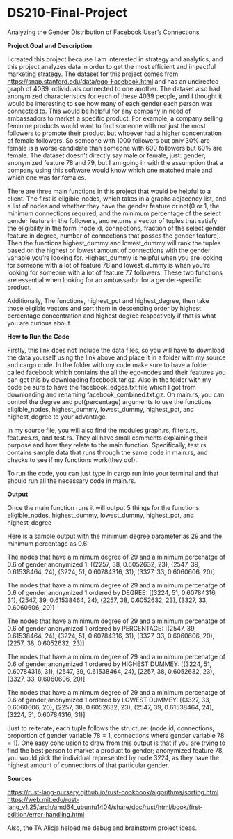 # DS210-Final-Project
Analyzing the Gender Distribution of Facebook User’s Connections

**Project Goal and Description**

I created this project because I am interested in strategy and analytics, and this project analyzes data in order to get the most efficient and impactful marketing strategy. The dataset for this project comes from https://snap.stanford.edu/data/ego-Facebook.html and has an undirected graph of 4039 individuals connected to one another. The dataset also had anonymized characteristics for each of these 4039 people, and I thought it would be interesting to see how many of each gender each person was connected to. This would be helpful for any company in need of ambassadors to market a specific product. For example, a company selling feminine products would want to find someone with not just the most followers to promote their product but whoever had a higher concentration of female followers. So someone with 1000 followers but only 30% are female is a worse candidate than someone with 600 followers but 60% are female. The dataset doesn’t directly say male or female, just: gender; anonymized feature 78 and 79, but I am going in with the assumption that a company using this software would know which one matched male and which one was for females.

There are three main functions in this project that would be helpful to a client. The first is eligible_nodes, which takes in a graphs adjacency list, and a list of nodes and whether they have the gender feature or not(0 or 1, the minimum connections required, and the minimum percentage of the select gender feature in the followers, and returns a vector of tuples that satisfy the eligibility in the form [node id, connections, fraction of the select gender feature in degree, number of connections that posses the gender feature]. Then the functions highest_dummy and lowest_dummy will rank the tuples based on the highest or lowest amount of connections with the gender variable you’re looking for. Highest_dummy is helpful when you are looking for someone with a lot of feature 78 and lowest_dummy is when you’re looking for someone with a lot of feature 77 followers. These two functions are essential when looking for an ambassador for a gender-specific product.

Additionally, The functions, highest_pct and highest_degree, then take those eligible vectors and sort them in descending order by highest percentage concentration and highest degree respectively if that is what you are curious about.


**How to Run the Code**

Firstly, this link does not include the data files, so you will have to download the data yourself using the link above and place it in a folder with my source and cargo code. In the folder with my code make sure to have a folder called facebook which contains the all the ego-nodes and their features you can get this by downloading facebook.tar.gz. Also in the folder with my code be sure to have the facebook_edges.txt file which I got from downloading and renaming facebook_combined.txt.gz. On main.rs, you can control the degree and pct(percentage) arguments to use the functions eligible_nodes, highest_dummy, lowest_dummy, highest_pct, and highest_degree to your advantage.

In my source file, you will also find the modules graph.rs, filters.rs, features.rs, and test.rs. They all have small comments explaining their purpose and how they relate to the main function. Specifically, test.rs contains sample data that runs through the same code in main.rs, and checks to see if my functions work(they do!). 

To run the code, you can just type in cargo run into your terminal and that should run all the necessary code in main.rs.

**Output**

Once the main function runs it will output 5 things for the functions: eligible_nodes, highest_dummy, lowest_dummy, highest_pct, and highest_degree

Here is a sample output with the minimum degree parameter as 29 and the minimum percentage as 0.6:

The nodes that have a minimum degree of 29 and a minimum percenatge of 0.6 of gender;anonymized 1:
 [(2257, 38, 0.6052632, 23), (2547, 39, 0.61538464, 24), (3224, 51, 0.60784316, 31), (3327, 33, 0.6060606, 20)]
 
The nodes that have a minimum degree of 29 and a minimum percenatge of 0.6 of gender;anonymized 1 ordered by DEGREE:
[(3224, 51, 0.60784316, 31), (2547, 39, 0.61538464, 24), (2257, 38, 0.6052632, 23), (3327, 33, 0.6060606, 20)]

The nodes that have a minimum degree of 29 and a minimum percenatge of 0.6 of gender;anonymized 1 ordered by PERCENTAGE:
[(2547, 39, 0.61538464, 24), (3224, 51, 0.60784316, 31), (3327, 33, 0.6060606, 20), (2257, 38, 0.6052632, 23)]

The nodes that have a minimum degree of 29 and a minimum percenatge of 0.6 of gender;anonymized 1 ordered by HIGHEST DUMMEY:
[(3224, 51, 0.60784316, 31), (2547, 39, 0.61538464, 24), (2257, 38, 0.6052632, 23), (3327, 33, 0.6060606, 20)]

The nodes that have a minimum degree of 29 and a minimum percenatge of 0.6 of gender;anonymized 1 ordered by LOWEST DUMMEY:
[(3327, 33, 0.6060606, 20), (2257, 38, 0.6052632, 23), (2547, 39, 0.61538464, 24), (3224, 51, 0.60784316, 31)]

Just to reiterate, each tuple follows the structure: (node id, connections, proportion of gender variable 78 = 1, connections where gender variable 78 = 1). One easy conclusion to draw from this output is that if you are trying to find the best person to market a product to gender; anonymized feature 78, you would pick the individual represented by node 3224, as they have the highest amount of connections of that particular gender.

**Sources**

https://rust-lang-nursery.github.io/rust-cookbook/algorithms/sorting.html
https://web.mit.edu/rust-lang_v1.25/arch/amd64_ubuntu1404/share/doc/rust/html/book/first-edition/error-handling.html

Also, the TA Alicja helped me debug and brainstorm project ideas.
